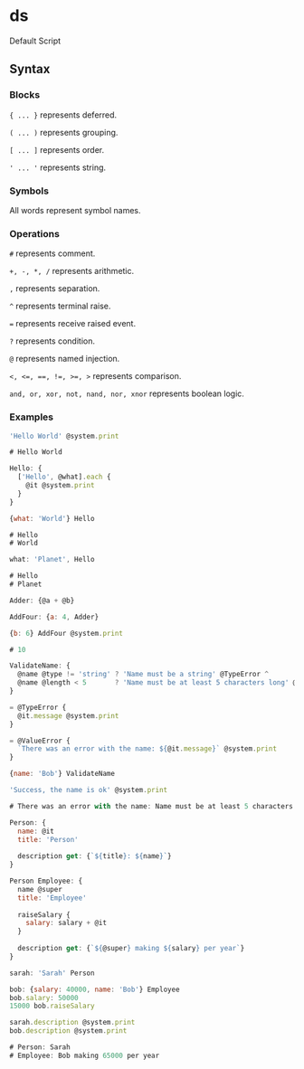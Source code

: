 # ds
Default Script

## Syntax

### Blocks

`{ ... }` represents deferred.

`( ... )` represents grouping.

`[ ... ]` represents order.

`' ... '` represents string.

### Symbols

All words represent symbol names.

### Operations

`#` represents comment.

`+, -, *, /` represents arithmetic.

`,` represents separation.

`^` represents terminal raise.

`=` represents receive raised event.

`?` represents condition.

`@` represents named injection.

`<, <=, ==, !=, >=, >` represents comparison.

`and, or, xor, not, nand, nor, xnor` represents boolean logic.

### Examples

```js
'Hello World' @system.print

# Hello World
```

```js
Hello: {
  ['Hello', @what].each {
    @it @system.print
  }
}

{what: 'World'} Hello

# Hello
# World

what: 'Planet', Hello

# Hello
# Planet
```

```js
Adder: {@a + @b}

AddFour: {a: 4, Adder}

{b: 6} AddFour @system.print

# 10
```

```js
ValidateName: {
  @name @type != 'string' ? 'Name must be a string' @TypeError ^
  @name @length < 5       ? 'Name must be at least 5 characters long' @ValueError ^
}

= @TypeError {
  @it.message @system.print
}

= @ValueError {
  `There was an error with the name: ${@it.message}` @system.print
}

{name: 'Bob'} ValidateName

'Success, the name is ok' @system.print

# There was an error with the name: Name must be at least 5 characters long
```

```js
Person: {
  name: @it
  title: 'Person'
  
  description get: {`${title}: ${name}`}
}

Person Employee: {
  name @super
  title: 'Employee'
  
  raiseSalary {
    salary: salary + @it
  }
  
  description get: {`${@super} making ${salary} per year`}
}

sarah: 'Sarah' Person

bob: {salary: 40000, name: 'Bob'} Employee
bob.salary: 50000
15000 bob.raiseSalary

sarah.description @system.print
bob.description @system.print

# Person: Sarah
# Employee: Bob making 65000 per year
```
